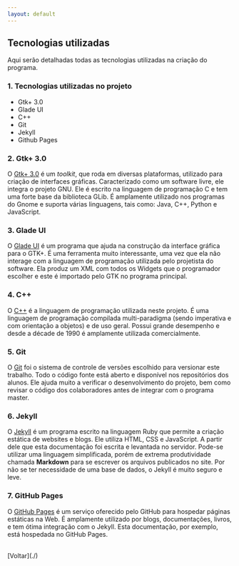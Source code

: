 ```yaml
---
layout: default
---
```


## Tecnologias utilizadas

Aqui serão detalhadas todas as tecnologias utilizadas na criação do programa.


### 1. Tecnologias utilizadas no projeto

- Gtk+ 3.0
- Glade UI
- C++
- Git
- Jekyll
- Github Pages

### 2. Gtk+ 3.0

O [Gtk+ 3.0](https://www.gtk.org/) é um _toolkit_, que roda em diversas plataformas, utilizado para criação de interfaces gráficas. Caracterizado como um software livre, ele integra o projeto GNU. Ele é escrito na linguagem de programação C e tem uma forte base da biblioteca GLib. É amplamente utilizado nos programas do Gnome e suporta várias linguagens, tais como: Java, C++, Python e JavaScript.


### 3. Glade UI

O [Glade UI](https://glade.gnome.org/) é um programa que ajuda na construção da interface gráfica para o GTK+. É uma ferramenta muito interessante, uma vez que ela não interage com a linguagem de programação utilizada pelo projetista do software. Ela produz um XML com todos os Widgets que o programador escolher e este é importado pelo GTK no programa principal.

### 4. C++
O [C++](http://cplusplus.com) é a linguagem de programação utilizada neste projeto. É uma linguagem de programação compilada multi-paradigma (sendo imperativa e com orientação a objetos) e de uso geral. Possui grande desempenho e desde a décade de 1990 é amplamente utilizada comercialmente.

### 5. Git

O [Git](https://git-scm.com/) foi o sistema de controle de versões escolhido para versionar este trabalho. Todo o código fonte está aberto e disponível nos repositórios dos alunos. Ele ajuda muito a verificar o desenvolvimento do projeto, bem como revisar o código dos colaboradores antes de integrar com o programa master.

### 6. Jekyll

O [Jekyll](https://jekyllrb.com) é um programa escrito na linguagem Ruby que permite a criação estática de websites e blogs. Ele utiliza HTML, CSS e JavaScript. A partir dele que esta documentação foi escrita e levantada no servidor. Pode-se utilizar uma linguagem simplificada, porém de extrema produtividade chamada **Markdown** para se escrever os arquivos publicados no site. Por não se ter necessidade de uma base de dados, o Jekyll é muito seguro e leve.

### 7. GitHub Pages

O [GitHub Pages](https://pages.github.com/) é um serviço oferecido pelo GitHub para hospedar páginas estáticas na Web. É amplamente utilizado por blogs, documentações, livros, e tem ótima integração com o Jekyll. Esta documentação, por exemplo, está hospedada no GitHub Pages.



<br>
[Voltar](./)
